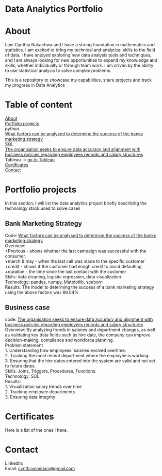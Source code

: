 # Data Analytics Portfolio

# About
I am Cynthia Nakachwa and I have a strong foundation in mathematics and statistics. I am excited to bring my technical and analytical skills to the field of data. I have enjoyed exploring new data analysis tools and techniques, and I am always looking for new opportunities to expand my knowledge and skills, whether individually or through team work. I am driven by the ability to use statistical analysis to solve complex problems.

This is a repository to showcase my capabilities, share projects and track my progress in Data Analytics
# Table of content
[About](#About)\
[Portfolio projects](#Portfolio-projects)\
python\
      [What factors can be analysed to determine the success of the banks marketing strategy]()\
SQL\
      [The organisation seeks to ensure data accuracy and alignment with business policies regarding employees records and salary structures]()\
Tableau -> [go to Tableau](https://public.tableau.com/app/profile/cynthia.nakachwa/vizzes)\
[Certificates](#Certificates)\
[Contact](#Contact)

# Portfolio projects
In this section, i will list the data analytics project briefly describing the technology stack used to solve cases

## Bank Marketing Strategy
Code: [What factors can be analysed to determine the success of the banks marketing strategy](https://github.com/CynthiaMiriam/Data-Analyst-Portfolio/blob/main/Bank%20marketing%20analysis.ipynb)\
Overview:\
      +Previous - shows whether the last campaign was successful with the consumer.\
      +march & may - when the last call was made to the specific customer\
      +credit - shows if the customer had enogh credit to avoid defaulting\
      +duration - the time since the last contact with the customer\
Skills: data cleaning, logistic regression, data visualization\
Technology: pandas, numpy, Matplotlib, seaborn\
Results: The model to determing the success of a bank marketing strategy using the above factors was 86.04%

## Business case
code: [The organisation seeks to ensure data accuracy and alignment with business policies regarding employees records and salary structures](https://github.com/CynthiaMiriam/Data-Analyst-Portfolio/blob/main/Business%20case.sql)\
Overview: By analyzing trends in salaries and department changes, as well as validating key data fields such as hire date, the company can improve decision-making, compliance and workforce planning.\
      Problem statement\
      1.	Understanding how employees’ salaries evolved overtime.\
      2.	Tracking the most recent department where the employee is working.\
      3.	Ensuring that the hire dates entered into the system are valid and not set to future dates.\
Skills: Joins, Triggers, Procedures, Functions.\
Technology: SQL\
Results:\
      1.	Visualization salary trends over time\
      2.	Tracking employee departments\
      3.	Ensuring data integrity

# Certificates
Here is a list of the ones i have.

# Contact
LinkedIn: \
Email: cynthiammiriam@gmail.com
